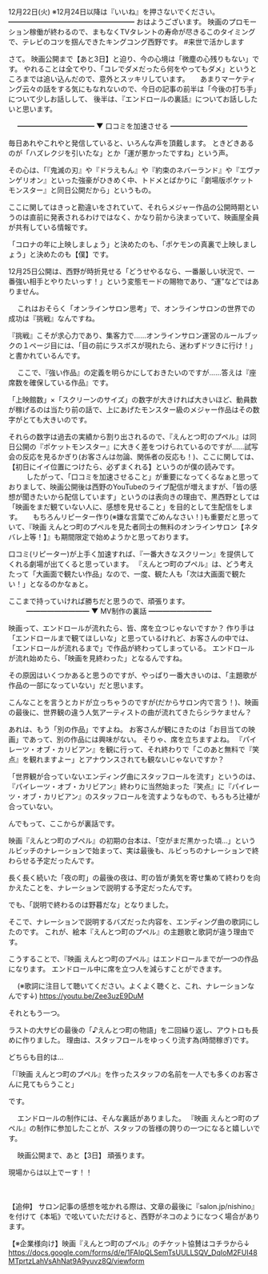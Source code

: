 12月22日(火) ※12月24日以降は『いいね』を押さないでください。
━━━━━━━━━━━━━━━━━━
おはようございます。
映画のプロモーション稼働が終わるので、まもなくTVタレントの寿命が尽きるこのタイミングで、テレビのコツを掴んできたキングコング西野です。
#来世で活かします
　

さて。
映画公開まで【あと3日】と迫り、今の心境は「微塵の心残りもない」です。
やれることは全てやり、「コレでダメだったら何をやってもダメ」というところまでは追い込んだので、意外とスッキリしています。
　
あまりマーケティング云々の話をする気にもなれないので、今日の記事の前半は「今後の打ち手」について少しお話しして、
後半は、『エンドロールの裏話』についてお話ししたいと思います。

　
━━━━━━━━━━━
▼ 口コミを加速させる
━━━━━━━━━━━

毎日あれやこれやと発信していると、いろんな声を頂戴します。
ときどきあるのが「ハズレクジを引いたな」とか「運が悪かったですね」という声。

その心は、「『鬼滅の刃』や『ドラえもん』や『約束のネバーランド』や『エヴァンゲリオン』といった強豪がひきめく中、トドメとばかりに『劇場版ポケットモンスター』と同日公開だから」というもの。

ここに関してはきっと勘違いをされていて、それらメジャー作品の公開時期というのは直前に発表されるわけではなく、かなり前から決まっていて、映画屋全員が共有している情報です。

「コロナの年に上映しましょう」と決めたのも、「ポケモンの真裏で上映しましょう」と決めたのも【僕】です。

12月25日公開は、西野が時折見せる「どうせやるなら、一番厳しい状況で、一番強い相手とやりたいっす！」という変態モードの賜物であり、“運”などではありません。

　
これはおそらく「オンラインサロン思考」で、オンラインサロンの世界での成功は『挑戦』なんですね。

『挑戦』こそが求心力であり、集客力で……オンラインサロン運営のルールブックの１ページ目には、「目の前にラスボスが現れたら、迷わずドツきに行け！」と書かれているんです。

　
ここで、『強い作品』の定義を明らかにしておきたいのですが……答えは『座席数を確保している作品』です。

「上映館数」×「スクリーンのサイズ」の数字が大きければ大きいほど、動員数が稼げるのは当たり前の話で、上にあげたモンスター級のメジャー作品はその数字がとても大きいのです。

それらの数字は過去の実績から割り出されるので、『えんとつ町のプペル』は同日公開の『ポケットモンスター』に大きく差をつけられているのですが……試写会の反応を見るかぎり(お客さんは勿論、関係者の反応も！)、ここに関しては、【初日にイイ位置につけたら、必ずまくれる】というのが僕の読みです。
　
　
したがって、「口コミを加速させること」が重要になってくるなぁと思っておりまして、映画公開後は西野のYouTubeのライブ配信が増えますが、「皆の感想が聞きたいから配信しています」というのは表向きの理由で、黒西野としては「映画をまだ観ていない人に、感想を見せること」を目的として生配信をします。
　
もちろんリピーター作り(※嫌な言葉でごめんなさい！)も重要だと思っていて、『映画 えんとつ町のプペルを見た者同士の無料のオンラインサロン【ネタバレ上等！】』も期間限定で始めようかと思っております。

口コミ(リピーター)が上手く加速すれば、『一番大きなスクリーン』を提供してくれる劇場が出てくると思っています。
『えんとつ町のプペル』は、どう考えたって「大画面で観たい作品」なので、一度、観た人も「次は大画面で観たい！」となるのかなぁと。

ここまで持っていければ勝ちだと思うので、頑張ります。
　
　
━━━━━━━━━
▼ MV制作の裏話
━━━━━━━━━

映画って、エンドロールが流れたら、皆、席を立つじゃないですか？
作り手は「エンドロールまで観てほしいな」と思っているけれど、お客さんの中では、「エンドロールが流れるまで」で作品が終わってしまっている。
エンドロールが流れ始めたら、「映画を見終わった」となるんですね。

その原因はいくつかあると思うのですが、やっぱり一番大きいのは、「主題歌が作品の一部になっていない」だと思います。

こんなことを言うとカドが立っちゃうのですが(だからサロン内で言う！)、映画の最後に、世界観の違う人気アーティストの曲が流れてきたらシラケません？

あれは、もう「別の作品」ですよね。
お客さんが観にきたのは「お目当ての映画」であって、別の作品には興味がない。
そりゃ、席を立ちますよね。
『パイレーツ・オブ・カリビアン』を観に行って、それ終わりで「このあと無料で『笑点』を観れますよー」とアナウンスされても観ないじゃないですか？

「世界観が合っていないエンディング曲にスタッフロールを流す」というのは、『パイレーツ・オブ・カリビアン』終わりに当然始まった『笑点』に『パイレーツ・オブ・カリビアン』のスタッフロールを流すようなもので、もろもろ辻褄が合っていない。

んでもって、ここからが裏話です。

映画『えんとつ町のプペル』の初期の台本は、「空がまだ黒かった頃…」というルビッチのナレーションで始まって、実は最後も、ルビっちのナレーションで終わらせる予定だったんです。

長く長く続いた「夜の町」の最後の夜は、町の皆が勇気を寄せ集めて終わりを向かえたことを、ナレーションで説明する予定だったんです。
　

でも、「説明で終わるのは野暮だな」となりました。
　

そこで、ナレーションで説明するバズだった内容を、エンディング曲の歌詞にしたのです。
これが、絵本『えんとつ町のプペル』の主題歌と歌詞が違う理由です。

こうすることで、『映画 えんとつ町のプペル』はエンドロールまでが一つの作品になります。
エンドロール中に席を立つ人を減らすことができます。

　
(※歌詞に注目して聴いてください。よくよく聴くと、これ、ナレーションなんです↓)
https://youtu.be/Zee3uzE9DuM
　

それともう一つ。

ラストの大サビの最後の「♪えんとつ町の物語」を二回繰り返し、アウトロも長めに作りました。
理由は、スタッフロールをゆっくり流す為(時間稼ぎ)です。

どちらも目的は…

「『映画 えんとつ町のプペル』を作ったスタッフの名前を一人でも多くのお客さんに見てもらうこと」

です。

　
エンドロールの制作には、そんな裏話がありました。
『映画 えんとつ町のプペル』の制作に参加したことが、スタッフの皆様の誇りの一つになると嬉しいです。

　
映画公開まで、あと【3日】
頑張ります。

現場からは以上でーす！！

　
　

【追伸】
サロン記事の感想を呟かれる際は、文章の最後に『salon.jp/nishino』を付けて《本垢》で呟いていただけると、西野がネコのようになつく場合があります。

【※企業様向け】映画『えんとつ町のプペル』のチケット協賛はコチラから↓
https://docs.google.com/forms/d/e/1FAIpQLSemTsUULLSQV_DqIoM2FUI48MTprtzLahVsAhNat9A9yuvz8Q/viewform
